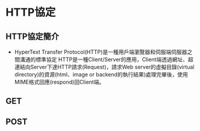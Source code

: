 # HTTP協定

## HTTP協定簡介

- HyperText Transfer Protocol(HTTP)是一種用戶端瀏覽器和伺服端伺服器之間溝通的標準協定
HTTP是一種Client/Server的應用，Client端透過網址、超連結向Server下達HTTP請求(Request)，請求Web server的虛擬目錄(virtual directory)的資源(html、image or backend的執行結果)處理完畢後，使用MIME格式回應(respond)回Client端。

## GET

## POST
